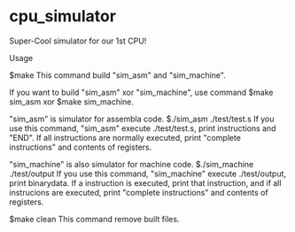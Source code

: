 # cpu_simulator
Super-Cool simulator for our 1st CPU!

Usage

$make
This command build "sim_asm" and "sim_machine".

If you want to build "sim_asm" xor "sim_machine", use command
$make sim_asm  xor $make sim_machine.


"sim_asm" is simulator for assembla code.
$./sim_asm ./test/test.s
If you use this command, "sim_asm" execute ./test/test.s, print instructions and "END".
If all instructions are normally executed, print "complete instructions" and contents of registers.

"sim_machine" is also simulator for machine code.
$./sim_machine ./test/output
If you use this command, "sim_machine" execute ./test/output, print binarydata.
If a instruction is executed, print that instruction, and if all instrucions are executed, print "complete instructions" and contents of registers.


$make clean
This command remove built files.
